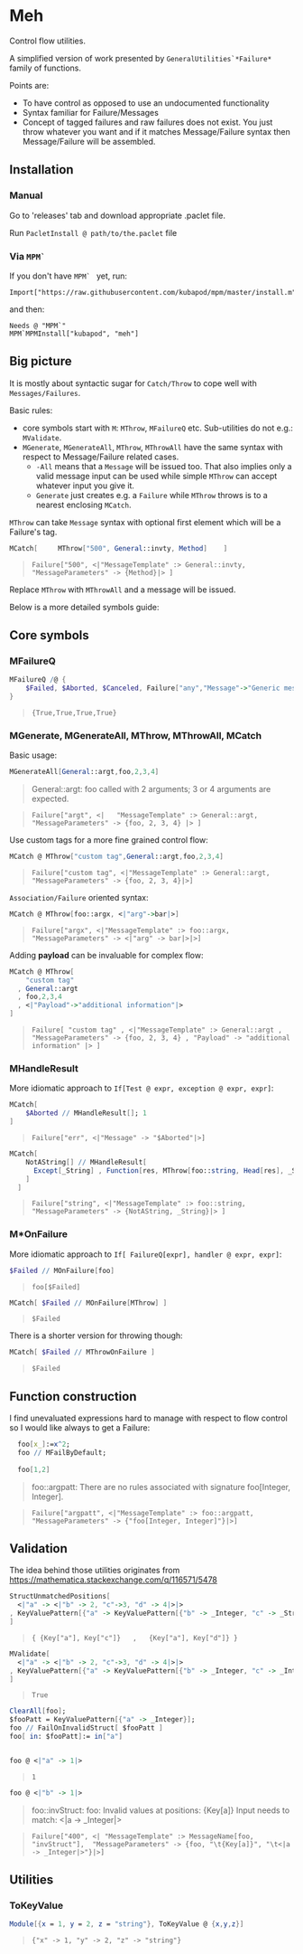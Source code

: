 # Meh

Control flow utilities.

A simplified version of work presented by ``GeneralUtilities`*Failure*`` family of functions.

Points are:

 - To have control as opposed to use an undocumented functionality
 - Syntax familiar for Failure/Messages
 - Concept of tagged failures and raw failures does not exist. 
  You just throw whatever you want and if it matches Message/Failure syntax then Message/Failure will be assembled.

## Installation
 
### Manual
 
   Go to 'releases' tab and download appropriate .paclet file.
    
   Run `PacletInstall @ path/to/the.paclet` file
   
### Via ``MPM` ``
   
If you don't have ``MPM` `` yet, run:
   
    Import["https://raw.githubusercontent.com/kubapod/mpm/master/install.m"]
   
and then:
   
    Needs @ "MPM`"    
    MPM`MPMInstall["kubapod", "meh"]
    
## Big picture

It is mostly about syntactic sugar for `Catch/Throw` to cope well with `Messages/Failures`.

Basic rules:

- core symbols start with `M`: `MThrow`, `MFailureQ` etc. Sub-utilities do not e.g.: `MValidate`.
- `MGenerate`, `MGenerateAll`, `MThrow`, `MThrowAll` have the same syntax with respect to Message/Failure related cases.  
  - `-All` means that a `Message` will be issued too. That also implies only a valid message input can be used while simple `MThrow` can accept whatever input you give it.
  - `Generate` just creates e.g. a `Failure` while `MThrow` throws is to a nearest enclosing `MCatch`.

`MThrow` can take `Message` syntax with optional first element which will be a Failure's tag. 

```Mathematica
MCatch[     MThrow["500", General::invty, Method]    ]
```
> `Failure["500", <|"MessageTemplate" :> General::invty, "MessageParameters" -> {Method}|> ]`
    
Replace `MThrow` with `MThrowAll` and a message will be issued.
 
Below is a more detailed symbols guide:

## Core symbols

### MFailureQ

```Mathematica
MFailureQ /@ {
    $Failed, $Aborted, $Canceled, Failure["any","Message"->"Generic message"]
}
```
> `{True,True,True,True}`

### MGenerate, MGenerateAll, MThrow, MThrowAll, MCatch

Basic usage:

```Mathematica
MGenerateAll[General::argt,foo,2,3,4]
```

> General::argt: foo called with 2 arguments; 3 or 4 arguments are expected.

> `Failure["argt", <|   "MessageTemplate" :> General::argt, "MessageParameters" -> {foo, 2, 3, 4} |> ]`

Use custom tags for a more fine grained control flow:

```Mathematica
MCatch @ MThrow["custom tag",General::argt,foo,2,3,4]
```
> `Failure["custom tag", <|"MessageTemplate" :> General::argt, "MessageParameters" -> {foo, 2, 3, 4}|>]`

`Association/Failure` oriented syntax:

```Mathematica
MCatch @ MThrow[foo::argx, <|"arg"->bar|>]
```
> `Failure["argx", <|"MessageTemplate" :> foo::argx, "MessageParameters" -> <|"arg" -> bar|>|>]`

Adding **payload** can be invaluable for complex flow:

```Mathematica
MCatch @ MThrow[
    "custom tag"
  , General::argt
  , foo,2,3,4
  , <|"Payload"->"additional information"|>
]
```

> `Failure[
       "custom tag"
     , <|"MessageTemplate" :> General::argt
       , "MessageParameters" -> {foo, 2, 3, 4}
       , "Payload" -> "additional information"
       |>
     ]
   `
   
### MHandleResult   

More idiomatic approach to `If[Test @ expr, exception @ expr, expr]`: 

```Mathematica
MCatch[
    $Aborted // MHandleResult[]; 1
]
```
> `Failure["err", <|"Message" -> "$Aborted"|>]`

```Mathematica
MCatch[
    NotAString[] // MHandleResult[
      Except[_String] , Function[res, MThrow[foo::string, Head[res], _String]]
    ]
  ]
```
> `Failure["string", <|"MessageTemplate" :> foo::string, "MessageParameters" -> {NotAString, _String}|> ]`

### M*OnFailure

More idiomatic approach to `If[ FailureQ[expr], handler @ expr, expr]`:

```Mathematica
$Failed // MOnFailure[foo]
```
> `foo[$Failed]`

```Mathematica
MCatch[ $Failed // MOnFailure[MThrow] ]
```
> `$Failed`

There is a shorter version for throwing though:

```Mathematica
MCatch[ $Failed // MThrowOnFailure ]
```
> `$Failed`

## Function construction

I find unevaluated expressions hard to manage with respect to flow control so I would like always to get a Failure:

```Mathematica
  foo[x_]:=x^2; 
  foo // MFailByDefault; 
  
  foo[1,2]
```
> foo::argpatt: There are no rules associated with signature foo[Integer, Integer].

> `Failure["argpatt", <|"MessageTemplate" :> foo::argpatt, "MessageParameters" -> {"foo[Integer, Integer]"}|>]`

## Validation

The idea behind those utilities originates from https://mathematica.stackexchange.com/q/116571/5478

```Mathematica
StructUnmatchedPositions[
  <|"a" -> <|"b" -> 2, "c"->3, "d" -> 4|>|>
, KeyValuePattern[{"a" -> KeyValuePattern[{"b" -> _Integer, "c" -> _String, "d" -> _List}]}]  
]
```
> `{ {Key["a"], Key["c"]}   ,   {Key["a"], Key["d"]} }`

```Mathematica
MValidate[
  <|"a" -> <|"b" -> 2, "c"->3, "d" -> 4|>|>
, KeyValuePattern[{"a" -> KeyValuePattern[{"b" -> _Integer, "c" -> _Integer, "d" -> _Integer}]}]  
]
```
> `True`

```Mathematica
ClearAll[foo];
$fooPatt = KeyValuePattern[{"a" -> _Integer}];
foo // FailOnInvalidStruct[ $fooPatt ]
foo[ in: $fooPatt]:= in["a"]


foo @ <|"a" -> 1|>
```
> `1`

```Mathematica
foo @ <|"b" -> 1|>
```
> foo::invStruct: foo: Invalid values at positions:
> {Key[a]}
> Input needs to match:
>	<|a -> _Integer|>

> `Failure["400", <|
    "MessageTemplate" :> MessageName[foo, "invStruct"], 
     "MessageParameters" -> {foo, "\t{Key[a]}", "\t<|a -> _Integer|>"}|>]`

## Utilities

### ToKeyValue

```Mathematica
Module[{x = 1, y = 2, z = "string"}, ToKeyValue @ {x,y,z}]
```

> `{"x" -> 1, "y" -> 2, "z" -> "string"}`